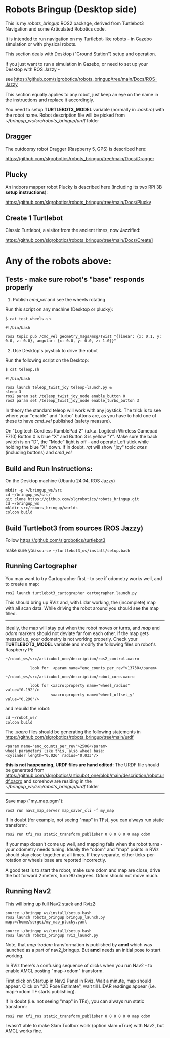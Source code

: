 # Robots Bringup (Desktop side)

This is my *robots_bringup* ROS2 package, derived from Turtlebot3 Navigation and some Articulated Robotics code.

It is intended to run navigation on my Turtlebot-like robots - in Gazebo simulation or with physical robots.

This section deals with Desktop ("Ground Station") setup and operation.

If you just want to run a simulation in Gazebo, or need to set up your Desktop with ROS Jazzy -

see https://github.com/slgrobotics/robots_bringup/tree/main/Docs/ROS-Jazzy

This section equally applies to any robot, just keep an eye on the name in the instructions and replace it accordingly.

You need to setup **TURTLEBOT3_MODEL** variable (normally in _.bashrc_) with the robot name. Robot description file will be picked from _~/bringup_ws/src/robots_bringup/urdf_ folder

## Dragger

The outdoorsy robot Dragger (Raspberry 5, GPS) is described here:

https://github.com/slgrobotics/robots_bringup/tree/main/Docs/Dragger

## Plucky

An indoors mapper robot Plucky is described here (including its two RPi 3B **setup instructions**):

https://github.com/slgrobotics/robots_bringup/tree/main/Docs/Plucky

## Create 1 Turtlebot

Classic Turtlebot, a visitor from the ancient times, now Jazzified:

https://github.com/slgrobotics/robots_bringup/tree/main/Docs/Create1

# Any of the robots above:

## Tests - make sure robot's "base" responds properly

1. Publish _cmd_vel_ and see the wheels rotating

Run this script on any machine (Desktop or plucky):

```
$ cat test_wheels.sh 

#!/bin/bash

ros2 topic pub /cmd_vel geometry_msgs/msg/Twist "{linear: {x: 0.1, y: 0.0, z: 0.0}, angular: {x: 0.0, y: 0.0, z: 1.0}}"

```

2. Use Desktop's joystick to drive the robot

Run the following script on the Desktop:
```
$ cat teleop.sh

#!/bin/bash

ros2 launch teleop_twist_joy teleop-launch.py &
sleep 3
ros2 param set /teleop_twist_joy_node enable_button 0
ros2 param set /teleop_twist_joy_node enable_turbo_button 3
```
In theory the standard teleop will work with any joystick. The trick is to see where your "enable" and "turbo" buttons are, as you have to hold one of these to have _cmd_vel_ published (safety measure).

On "Logitech Cordless RumblePad 2" (a.k.a. Logitech Wireless Gamepad F710) Button 0 is blue "X" and Button 3 is yellow "Y". Make sure the back switch is on "D", the "Mode" light is off - and operate Left stick while holding the blue "X" down. If in doubt, _rqt_ will show "joy" topic _axes_ (including buttons) and _cmd_vel_

## Build and Run Instructions:

On the Desktop machine (Ubuntu 24.04, ROS Jazzy)
```
mkdir -p ~/bringup_ws/src
cd ~/bringup_ws/src/
git clone https://github.com/slgrobotics/robots_bringup.git
cd ~/bringup_ws
mkldir src/robots_bringup/worlds
colcon build
```
## Build Turtlebot3 from sources (ROS Jazzy)

Follow https://github.com/slgrobotics/turtlebot3

make sure you ```source ~/turtlebot3_ws/install/setup.bash```

## Running Cartographer

You may want to try Cartographer first - to see if odometry works well, and to create a map:
```
ros2 launch turtlebot3_cartographer cartographer.launch.py
```
This should bring up RViz and, with Lidar working, the (incomplete) map with all scan data. While driving the robot around you should see the map filled.

------------------------

Ideally, the map will stay put when the robot moves or turns, and _map_ and _odom_ markers should not deviate far fom each other. If the map gets messed up, your odometry is not working properly.
Check your **TURTLEBOT3_MODEL** variable and modify the following files on robot's Raspberry Pi:
```
~/robot_ws/src/articubot_one/description/ros2_control.xacro

           look for  <param name="enc_counts_per_rev">13730</param>

~/robot_ws/src/articubot_one/description/robot_core.xacro

           look for <xacro:property name="wheel_radius" value="0.192"/>
                    <xacro:property name="wheel_offset_y" value="0.290"/>
```
and rebuild the robot:
```
cd ~/robot_ws/
colcon build
```
The _.xacro_ files should be generating the following statements in https://github.com/slgrobotics/robots_bringup/tree/main/urdf
```
<param name="enc_counts_per_rev">2506</param>
wheel parameters like this, also wheel base:
<cylinder length="0.026" radius="0.033"/>

```
**this is not happenning, URDF files are hand edited:**
  The URDF file should be generated from https://github.com/slgrobotics/articubot_one/blob/main/description/robot.urdf.xacro and somehow are residing in the _~/bringup_ws/src/robots_bringup/urdf_ folder

------------------------

Save map ("my_map.pgm"):
```
ros2 run nav2_map_server map_saver_cli -f my_map
```
If in doubt (for example, not seeing "map" in TFs), you can always run static transform:
```
ros2 run tf2_ros static_transform_publisher 0 0 0 0 0 0 map odom
```
If your map doesn't come up well, and mapping fails when the robot turns - your odometry needs tuning.
Ideally the "odom" and "map" points in RViz should stay close together at all times.
If they separate, either ticks-per-rotation or wheels base are reported incorrectly.

A good test is to start the robot, make sure odom and map are close, drive the bot forward 2 meters, turn 90 degrees.
Odom should not move much.

## Running Nav2

This will bring up full Nav2 stack and Rviz2:
```
source ~/bringup_ws/install/setup.bash
ros2 launch robots_bringup bringup_launch.py map:=/home/sergei/my_map_plucky.yaml

source ~/bringup_ws/install/setup.bash
ros2 launch robots_bringup rviz_launch.py
```
Note, that *map->odom* transformation is published by **amcl** which was launched as a part of nav2_bringup. But **amcl** needs an initial pose to start working.

In RViz there's a confusing sequence of clicks when you run Nav2 - to enable AMCL posting "map->odom" transform. 

First click on Startup in Nav2 Panel in Rviz. Wait a minute, map should appear. Click on "2D Pose Estimate", wait till LIDAR readings appear (i.e. map->odom TF starts publishing).

If in doubt (i.e. not seeing "map" in TFs), you can always run static transform:
```
ros2 run tf2_ros static_transform_publisher 0 0 0 0 0 0 map odom
```
I wasn't able to make Slam Toolbox work (option slam:=True) with Nav2, but AMCL works fine.

